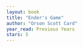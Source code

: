 ```yaml
---
layout: book
title: "Ender's Game"
author: "Orson Scott Card"
year_read: Previous Years
stars: 5
---
```


